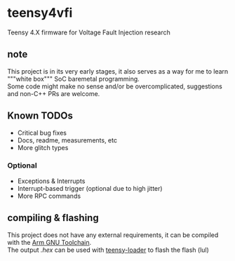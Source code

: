 # teensy4vfi
Teensy 4.X firmware for Voltage Fault Injection research

## note
This project is in its very early stages, it also serves as a way for me to learn """white box""" SoC baremetal programming.<br>
Some code might make no sense and/or be overcomplicated, suggestions and non-C++ PRs are welcome.

## Known TODOs
 - Critical bug fixes
 - Docs, readme, measurements, etc
 - More glitch types

### Optional
 - Exceptions & Interrupts
 - Interrupt-based trigger (optional due to high jitter)
 - More RPC commands

## compiling & flashing
This project does not have any external requirements, it can be compiled with the [Arm GNU Toolchain](https://developer.arm.com/Tools%20and%20Software/GNU%20Toolchain).<br>
The output *.hex* can be used with [teensy-loader](https://www.pjrc.com/teensy/loader_win10.html) to flash the flash (lul)

